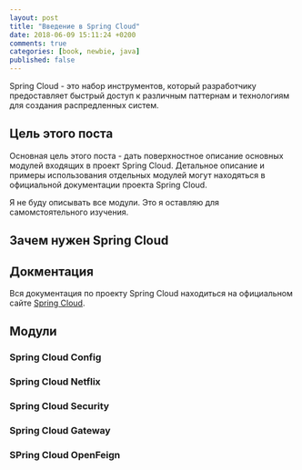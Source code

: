 ```yaml
---
layout: post
title: "Введение в Spring Cloud"
date: 2018-06-09 15:11:24 +0200
comments: true
categories: [book, newbie, java]
published: false
---
```


Spring Cloud - это набор инструментов, который разработчику предоставляет быстрый доступ к различным паттернам и технологиям для создания распредленных систем.

<!-- more -->

## Цель этого поста

Основная цель этого поста - дать поверхностное описание основных модулей входящих в проект Spring Cloud. Детальное описание и примеры использования отдельных модулей могут находяться в официальной документации проекта Spring Cloud.

Я не буду описывать все модули. Это я оставляю для самомстоятельного изучения.

## Зачем нужен Spring Cloud



## Докментация

Вся документация по проекту Spring Cloud находиться на официальном сайте [Spring Cloud](https://projects.spring.io/spring-cloud/).

## Модули

### Spring Cloud Config



### Spring Cloud Netflix
### Spring Cloud Security
### Spring Cloud Gateway
### SPring Cloud OpenFeign
